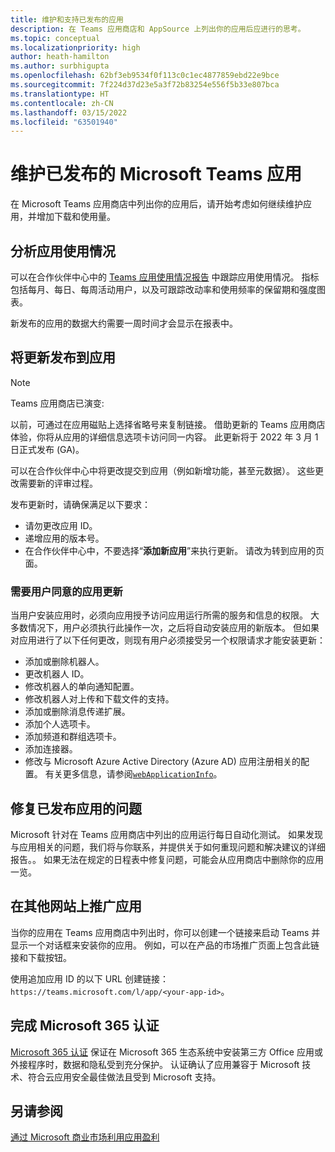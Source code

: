```yaml
---
title: 维护和支持已发布的应用
description: 在 Teams 应用商店和 AppSource 上列出你的应用后应进行的思考。
ms.topic: conceptual
ms.localizationpriority: high
author: heath-hamilton
ms.author: surbhigupta
ms.openlocfilehash: 62bf3eb9534f0f113c0c1ec4877859ebd22e9bce
ms.sourcegitcommit: 7f224d37d23e5a3f72b83254e556f5b33e807bca
ms.translationtype: HT
ms.contentlocale: zh-CN
ms.lasthandoff: 03/15/2022
ms.locfileid: "63501940"
---
```

# <a name="maintain-your-published-microsoft-teams-app"></a>维护已发布的 Microsoft Teams 应用

在 Microsoft Teams 应用商店中列出你的应用后，请开始考虑如何继续维护应用，并增加下载和使用量。

## <a name="analyze-app-usage"></a>分析应用使用情况

可以在合作伙伴中心中的 [Teams 应用使用情况报告](/office/dev/store/teams-apps-usage) 中跟踪应用使用情况。 指标包括每月、每日、每周活动用户，以及可跟踪改动率和使用频率的保留期和强度图表。

新发布的应用的数据大约需要一周时间才会显示在报表中。

## <a name="publish-updates-to-your-app"></a>将更新发布到应用

> [!NOTE]
> Teams 应用商店已演变:
>
> 以前，可通过在应用磁贴上选择省略号来复制链接。 借助更新的 Teams 应用商店体验，你将从应用的详细信息选项卡访问同一内容。 此更新将于 2022 年 3 月 1 日正式发布 (GA)。

可以在合作伙伴中心中将更改提交到应用（例如新增功能，甚至元数据）。 这些更改需要新的评审过程。

发布更新时，请确保满足以下要求：

* 请勿更改应用 ID。
* 递增应用的版本号。
* 在合作伙伴中心中，不要选择“**添加新应用**”来执行更新。 请改为转到应用的页面。

### <a name="app-updates-requiring-user-consent"></a>需要用户同意的应用更新

当用户安装应用时，必须向应用授予访问应用运行所需的服务和信息的权限。 大多数情况下，用户必须执行此操作一次，之后将自动安装应用的新版本。
但如果对应用进行了以下任何更改，则现有用户必须接受另一个权限请求才能安装更新：

* 添加或删除机器人。
* 更改机器人 ID。
* 修改机器人的单向通知配置。
* 修改机器人对上传和下载文件的支持。
* 添加或删除消息传递扩展。
* 添加个人选项卡。
* 添加频道和群组选项卡。
* 添加连接器。
* 修改与 Microsoft Azure Active Directory (Azure AD) 应用注册相关的配置。 有关更多信息，请参阅[`webApplicationInfo`](~/resources/schema/manifest-schema.md#webapplicationinfo)。

## <a name="fix-issues-with-your-published-app"></a>修复已发布应用的问题

Microsoft 针对在 Teams 应用商店中列出的应用运行每日自动化测试。 如果发现与应用相关的问题，我们将与你联系，并提供关于如何重现问题和解决建议的详细报告。。 如果无法在规定的日程表中修复问题，可能会从应用商店中删除你的应用一览。

## <a name="promote-your-app-on-another-site"></a>在其他网站上推广应用

当你的应用在 Teams 应用商店中列出时，你可以创建一个链接来启动 Teams 并显示一个对话框来安装你的应用。 例如，可以在产品的市场推广页面上包含此链接和下载按钮。

使用追加应用 ID 的以下 URL 创建链接：`https://teams.microsoft.com/l/app/<your-app-id>`。

## <a name="complete-microsoft-365-certification"></a>完成 Microsoft 365 认证

[Microsoft 365 认证](/microsoft-365-app-certification/docs/certification) 保证在 Microsoft 365 生态系统中安装第三方 Office 应用或外接程序时，数据和隐私受到充分保护。 认证确认了应用兼容于 Microsoft 技术、符合云应用安全最佳做法且受到 Microsoft 支持。

## <a name="see-also"></a>另请参阅

[通过 Microsoft 商业市场利用应用盈利](/office/dev/store/monetize-addins-through-microsoft-commercial-marketplace)
